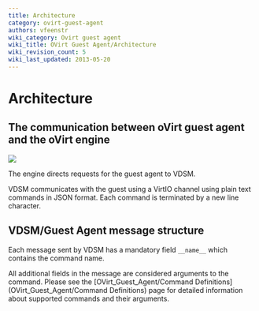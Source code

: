```yaml
---
title: Architecture
category: ovirt-guest-agent
authors: vfeenstr
wiki_category: Ovirt guest agent
wiki_title: OVirt Guest Agent/Architecture
wiki_revision_count: 5
wiki_last_updated: 2013-05-20
---
```


<!-- TODO: Content review -->

# Architecture

## The communication between oVirt guest agent and the oVirt engine

![](/images/wiki/Guest_Agent_Achitecture.png)

The engine directs requests for the guest agent to VDSM.

VDSM communicates with the guest using a VirtIO channel using plain text commands in JSON format. Each command is terminated by a new line character.

## VDSM/Guest Agent message structure

Each message sent by VDSM has a mandatory field `__name__` which contains the command name.

All additional fields in the message are considered arguments to the command. Please see the [OVirt_Guest_Agent/Command Definitions](OVirt_Guest_Agent/Command Definitions) page for detailed information about supported commands and their arguments.
<!-- TODO: above link is broken, where should it point to? -->
